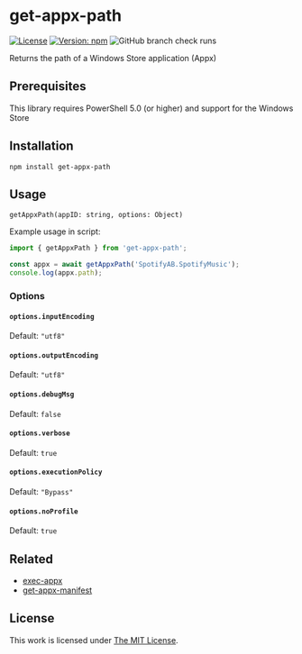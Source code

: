 # get-appx-path

[![License](https://img.shields.io/github/license/idleberg/node-get-appx-path?color=blue&style=for-the-badge)](https://github.com/idleberg/node-get-appx-path/blob/main/LICENSE)
[![Version: npm](https://img.shields.io/npm/v/node-get-appx-path?style=for-the-badge)](https://www.npmjs.org/package/node-get-appx-path)
![GitHub branch check runs](https://img.shields.io/github/check-runs/idleberg/node-get-appx-path/main?style=for-the-badge)

Returns the path of a Windows Store application (Appx)

## Prerequisites

This library requires PowerShell 5.0 (or higher) and support for the Windows Store

## Installation

`npm install get-appx-path`

## Usage

`getAppxPath(appID: string, options: Object)`

Example usage in script:

```js
import { getAppxPath } from 'get-appx-path';

const appx = await getAppxPath('SpotifyAB.SpotifyMusic');
console.log(appx.path);
```

### Options

#### `options.inputEncoding`

Default: `"utf8"`

#### `options.outputEncoding`

Default: `"utf8"`

#### `options.debugMsg`

Default: `false`

#### `options.verbose`

Default: `true`

#### `options.executionPolicy`

Default: `"Bypass"`

#### `options.noProfile`

Default: `true`

## Related

- [exec-appx](https://www.npmjs.com/package/exec-appx)
- [get-appx-manifest](https://www.npmjs.com/package/get-appx-manifest)

## License

This work is licensed under [The MIT License](LICENSE).
